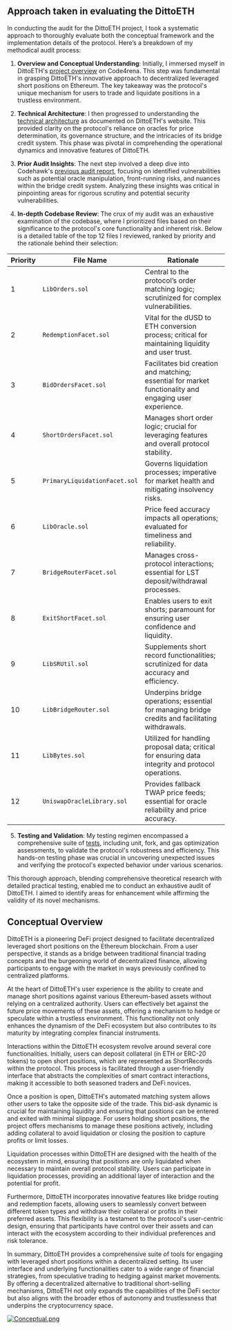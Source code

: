 ## Approach taken in evaluating the DittoETH

In conducting the audit for the DittoETH project, I took a systematic approach to thoroughly evaluate both the conceptual framework and the implementation details of the protocol. Here’s a breakdown of my methodical audit process:

1. **Overview and Conceptual Understanding**: Initially, I immersed myself in DittoETH's [project overview](https://code4rena.com/audits/2024-03-dittoeth#top:~:text=About%20Ditto,gets%20the%20asset.) on Code4rena. This step was fundamental in grasping DittoETH's innovative approach to decentralized leveraged short positions on Ethereum. The key takeaway was the protocol's unique mechanism for users to trade and liquidate positions in a trustless environment.

2. **Technical Architecture**: I then progressed to understanding the [technical architecture](https://dittoeth.com/technical/concepts) as documented on DittoETH's website. This provided clarity on the protocol's reliance on oracles for price determination, its governance structure, and the intricacies of its bridge credit system. This phase was pivotal in comprehending the operational dynamics and innovative features of DittoETH.

3. **Prior Audit Insights**: The next step involved a deep dive into Codehawk's [previous audit report](https://www.codehawks.com/contests/clm871gl00001mp081mzjdlwc), focusing on identified vulnerabilities such as potential oracle manipulation, front-running risks, and nuances within the bridge credit system. Analyzing these insights was critical in pinpointing areas for rigorous scrutiny and potential security vulnerabilities.

4. **In-depth Codebase Review**: The crux of my audit was an exhaustive examination of the codebase, where I prioritized files based on their significance to the protocol's core functionality and inherent risk. Below is a detailed table of the top 12 files I reviewed, ranked by priority and the rationale behind their selection:

| Priority | File Name                     | Rationale |
|----------|-------------------------------|-----------|
| 1        | `LibOrders.sol`               | Central to the protocol’s order matching logic; scrutinized for complex vulnerabilities. |
| 2        | `RedemptionFacet.sol`         | Vital for the dUSD to ETH conversion process; critical for maintaining liquidity and user trust. |
| 3        | `BidOrdersFacet.sol`          | Facilitates bid creation and matching; essential for market functionality and engaging user experience. |
| 4        | `ShortOrdersFacet.sol`        | Manages short order logic; crucial for leveraging features and overall protocol stability. |
| 5        | `PrimaryLiquidationFacet.sol` | Governs liquidation processes; imperative for market health and mitigating insolvency risks. |
| 6        | `LibOracle.sol`               | Price feed accuracy impacts all operations; evaluated for timeliness and reliability. |
| 7        | `BridgeRouterFacet.sol`       | Manages cross-protocol interactions; essential for LST deposit/withdrawal processes. |
| 8        | `ExitShortFacet.sol`          | Enables users to exit shorts; paramount for ensuring user confidence and liquidity. |
| 9        | `LibSRUtil.sol`               | Supplements short record functionalities; scrutinized for data accuracy and efficiency. |
| 10       | `LibBridgeRouter.sol`         | Underpins bridge operations; essential for managing bridge credits and facilitating withdrawals. |
| 11       | `LibBytes.sol`                | Utilized for handling proposal data; critical for ensuring data integrity and protocol operations. |
| 12       | `UniswapOracleLibrary.sol`    | Provides fallback TWAP price feeds; essential for oracle reliability and price accuracy. |

5. **Testing and Validation**: My testing regimen encompassed a comprehensive suite of [tests](https://github.com/code-423n4/2024-03-dittoeth), including unit, fork, and gas optimization assessments, to validate the protocol's robustness and efficiency. This hands-on testing phase was crucial in uncovering unexpected issues and verifying the protocol's expected behavior under various scenarios.

This thorough approach, blending comprehensive theoretical research with detailed practical testing, enabled me to conduct an exhaustive audit of DittoETH. I aimed to identify areas for enhancement while affirming the validity of its novel mechanisms.


## Conceptual Overview

DittoETH is a pioneering DeFi project designed to facilitate decentralized leveraged short positions on the Ethereum blockchain. From a user perspective, it stands as a bridge between traditional financial trading concepts and the burgeoning world of decentralized finance, allowing participants to engage with the market in ways previously confined to centralized platforms.

At the heart of DittoETH's user experience is the ability to create and manage short positions against various Ethereum-based assets without relying on a centralized authority. Users can effectively bet against the future price movements of these assets, offering a mechanism to hedge or speculate within a trustless environment. This functionality not only enhances the dynamism of the DeFi ecosystem but also contributes to its maturity by integrating complex financial instruments.

Interactions within the DittoETH ecosystem revolve around several core functionalities. Initially, users can deposit collateral (in ETH or ERC-20 tokens) to open short positions, which are represented as ShortRecords within the protocol. This process is facilitated through a user-friendly interface that abstracts the complexities of smart contract interactions, making it accessible to both seasoned traders and DeFi novices.

Once a position is open, DittoETH's automated matching system allows other users to take the opposite side of the trade. This bid-ask dynamic is crucial for maintaining liquidity and ensuring that positions can be entered and exited with minimal slippage. For users holding short positions, the project offers mechanisms to manage these positions actively, including adding collateral to avoid liquidation or closing the position to capture profits or limit losses.

Liquidation processes within DittoETH are designed with the health of the ecosystem in mind, ensuring that positions are only liquidated when necessary to maintain overall protocol stability. Users can participate in liquidation processes, providing an additional layer of interaction and the potential for profit.

Furthermore, DittoETH incorporates innovative features like bridge routing and redemption facets, allowing users to seamlessly convert between different token types and withdraw their collateral or profits in their preferred assets. This flexibility is a testament to the protocol's user-centric design, ensuring that participants have control over their assets and can interact with the ecosystem according to their individual preferences and risk tolerance.

In summary, DittoETH provides a comprehensive suite of tools for engaging with leveraged short positions within a decentralized setting. Its user interface and underlying functionalities cater to a wide range of financial strategies, from speculative trading to hedging against market movements. By offering a decentralized alternative to traditional short-selling mechanisms, DittoETH not only expands the capabilities of the DeFi sector but also aligns with the broader ethos of autonomy and trustlessness that underpins the cryptocurrency space.


[![Conceptual.png](https://i.postimg.cc/Vv3Cmnw4/Conceptual.png)](https://postimg.cc/PvQxMLP8)


